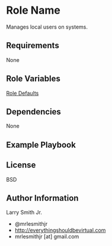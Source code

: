 Role Name
=========

Manages local users on systems.

Requirements
------------

None

Role Variables
--------------

[Role Defaults](./defaults/main.yml)

Dependencies
------------

None

Example Playbook
----------------

License
-------

BSD

Author Information
------------------

Larry Smith Jr.
- @mrlesmithjr
- http://everythingshouldbevirtual.com
- mrlesmithjr [at] gmail.com
